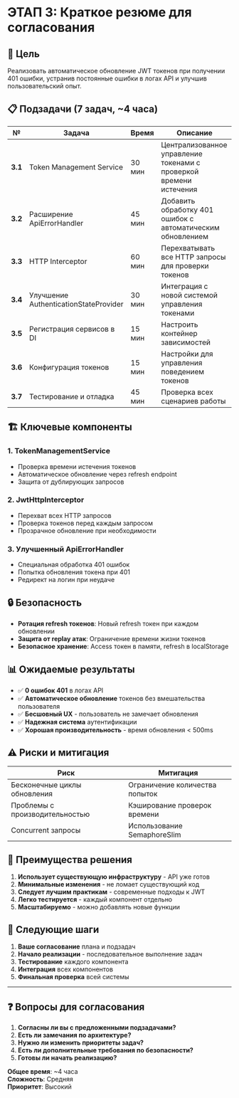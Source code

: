 # ЭТАП 3: Краткое резюме для согласования

## 🎯 Цель
Реализовать автоматическое обновление JWT токенов при получении 401 ошибки, устранив постоянные ошибки в логах API и улучшив пользовательский опыт.

## 📋 Подзадачи (7 задач, ~4 часа)

| № | Задача | Время | Описание |
|---|--------|-------|----------|
| **3.1** | Token Management Service | 30 мин | Централизованное управление токенами с проверкой времени истечения |
| **3.2** | Расширение ApiErrorHandler | 45 мин | Добавить обработку 401 ошибок с автоматическим обновлением |
| **3.3** | HTTP Interceptor | 60 мин | Перехватывать все HTTP запросы для проверки токенов |
| **3.4** | Улучшение AuthenticationStateProvider | 30 мин | Интеграция с новой системой управления токенами |
| **3.5** | Регистрация сервисов в DI | 15 мин | Настроить контейнер зависимостей |
| **3.6** | Конфигурация токенов | 15 мин | Настройки для управления поведением токенов |
| **3.7** | Тестирование и отладка | 45 мин | Проверка всех сценариев работы |

## 🏗️ Ключевые компоненты

### 1. **TokenManagementService**
- Проверка времени истечения токенов
- Автоматическое обновление через refresh endpoint
- Защита от дублирующих запросов

### 2. **JwtHttpInterceptor**
- Перехват всех HTTP запросов
- Проверка токенов перед каждым запросом
- Прозрачное обновление при необходимости

### 3. **Улучшенный ApiErrorHandler**
- Специальная обработка 401 ошибок
- Попытка обновления токена при 401
- Редирект на логин при неудаче

## 🔒 Безопасность

- **Ротация refresh токенов**: Новый refresh токен при каждом обновлении
- **Защита от replay атак**: Ограничение времени жизни токенов
- **Безопасное хранение**: Access токен в памяти, refresh в localStorage

## 📊 Ожидаемые результаты

- ✅ **0 ошибок 401** в логах API
- ✅ **Автоматическое обновление** токенов без вмешательства пользователя
- ✅ **Бесшовный UX** - пользователь не замечает обновления
- ✅ **Надежная система** аутентификации
- ✅ **Хорошая производительность** - время обновления < 500ms

## ⚠️ Риски и митигация

| Риск | Митигация |
|------|-----------|
| Бесконечные циклы обновления | Ограничение количества попыток |
| Проблемы с производительностью | Кэширование проверок времени |
| Concurrent запросы | Использование SemaphoreSlim |

## 🚀 Преимущества решения

1. **Использует существующую инфраструктуру** - API уже готов
2. **Минимальные изменения** - не ломает существующий код
3. **Следует лучшим практикам** - современные подходы к JWT
4. **Легко тестируется** - каждый компонент отдельно
5. **Масштабируемо** - можно добавлять новые функции

## 📝 Следующие шаги

1. **Ваше согласование** плана и подзадач
2. **Начало реализации** - последовательное выполнение задач
3. **Тестирование** каждого компонента
4. **Интеграция** всех компонентов
5. **Финальная проверка** всей системы

---

## ❓ Вопросы для согласования

1. **Согласны ли вы с предложенными подзадачами?**
2. **Есть ли замечания по архитектуре?**
3. **Нужно ли изменить приоритеты задач?**
4. **Есть ли дополнительные требования по безопасности?**
5. **Готовы ли начать реализацию?**

**Общее время**: ~4 часа  
**Сложность**: Средняя  
**Приоритет**: Высокий
